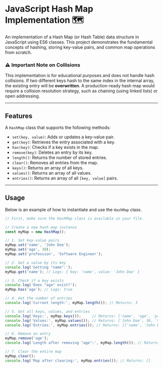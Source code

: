 # JavaScript Hash Map Implementation 🗺️

An implementation of a Hash Map (or Hash Table) data structure in JavaScript using ES6 classes. This project demonstrates the fundamental concepts of hashing, storing key-value pairs, and common map operations from scratch.

### ⚠️ Important Note on Collisions

This implementation is for educational purposes and does not handle hash collisions. If two different keys hash to the same index in the internal array, the existing entry will be **overwritten**. A production-ready hash map would require a collision resolution strategy, such as chaining (using linked lists) or open addressing.

---
## Features

A `HashMap` class that supports the following methods:

-   `set(key, value)`: Adds or updates a key-value pair.
-   `get(key)`: Retrieves the entry associated with a key.
-   `has(key)`: Checks if a key exists in the map.
-   `remove(key)`: Deletes an entry by its key.
-   `length()`: Returns the number of stored entries.
-   `clear()`: Removes all entries from the map.
-   `keys()`: Returns an array of all keys.
-   `values()`: Returns an array of all values.
-   `entries()`: Returns an array of all `[key, value]` pairs.

---
## Usage

Below is an example of how to instantiate and use the `HashMap` class.

```javascript
// First, make sure the HashMap class is available in your file.

// Create a new hash map instance
const myMap = new HashMap();

// 1. Set key-value pairs
myMap.set('name', 'John Doe');
myMap.set('age', 30);
myMap.set('profession', 'Software Engineer');

// 2. Get a value by its key
console.log('Getting "name":');
myMap.get('name'); // Logs: { key: 'name', value: 'John Doe' }

// 3. Check if a key exists
console.log('Does "age" exist?');
myMap.has('age'); // Logs: true

// 4. Get the number of entries
console.log('Current length:', myMap.length()); // Returns: 3

// 5. Get all keys, values, and entries
console.log('Keys:', myMap.keys());     // Returns: ['name', 'age', 'profession']
console.log('Values:', myMap.values()); // Returns: ['John Doe', 30, 'Software Engineer']
console.log('Entries:', myMap.entries()); // Returns: [['name', 'John Doe'], ...]

// 6. Remove an entry
myMap.remove('age');
console.log('Length after removing "age":', myMap.length()); // Returns: 2

// 7. Clear the entire map
myMap.clear();
console.log('Map after clearing:', myMap.entries()); // Returns: []
